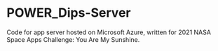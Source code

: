 # POWER_Dips-Server
Code for app server hosted on Microsoft Azure, written for 2021 NASA Space Apps Challenge: You Are My Sunshine.
